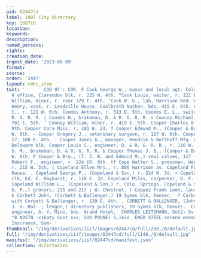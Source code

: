 ```yaml
---
pid: 02447cd
label: 1887 City Directory
key: 1887cd
location: 
keywords: 
description: 
named_persons: 
rights: 
creation_date: 
ingest_date: '2023-08-09'
format: 
source: 
order: '2447'
layout: cmhc_item
text: '       COO 97 : COR  F Cook George W., mayor and local agt. Colo. Midland Ry,
  4 office, Clarendon blk, r. 225 W. 4th. “Cook Louis, waiter, r. 121 W. 3d. ! Cook
  William, miner, r. rear 329 E. 4th. ‘Cook W. G., lab, Harrison Red. Wks. Cookey
  Henry, cook, r. Leadville House. Coolbroth Nathan, bds. 415 E. 6th. Cooley John
  C., r. 121 W. 6th. Coombs Anthony, r. 513 E. Sth. Coombs E. L., switchman. D. &,
  R. G. R. R. | Coombs H., brakeman, D. & R. G. R. R. s Cooney Michael, miner, r.
  701 E. 5th. ‘ Cooney William, miner, r. 419 E. 5th. Cooper Charles 8., r. 116 W.
  9th. Cooper Cora Miss, r. 101 W. 2d. f Cooper Edmund M., (Cooper & Bro.,) r. 117
  W. 6th. - Cooper Gregory J., veterinary surgeon, r. 117 W. 6th. Cooper Isaac, r.
  17, 108 E. 4th. - Cooper James G., manager, Hendrie & Bolthoff Mfg. Co., room 1,
  Delaware blk. Cooper Louis C., engineer, D. & R. G. R. R., r. 116 W. 9th. | Cooper
  S. M., brakeman, D. & R. G. R. R. b Cooper Thomas J. B., (Cooper & Bro.,) r. 117
  W. 6th. P Cooper & Bro., (T. J. B. and Edmund M.,) veal calves, 117 . 6th. + Coots
  Robert F., engineer, r. 224 EB. 8th. tf Cope Walter S., pressman, Herald Democrat,
  r. 215 W. 5th. | Copeland Ellen Mrs., r. 806 Harrison av. Copeland Fred., r. Leadville
  Hause. . Copeland George P., (Copeland & Son,) r. 324 W. 3d. » Copeland Marion,
  clk, Ed. E. Hayhurst, r. 118 E. 2d. Copeland Miles, carpenter, O. F. Drew & Co.
  Copeland William L., (Copeland & Son,) r. Colo. Springs. Copeland & Son, cw. L .and
  G. P.,) grocers, 215 and 217 ; W. Chestnut. | Coquoz Frank Leon, laundry, 108 Oak.
  k Corbett John, (Corbett & Ballenger,) 19 Symes blk, Denver.  ? Corbett Thomas B.,
  with Corbett & Ballenger, r. 139 E. 4th. , CORBETT & BALLENGER, (John Corbett and
  J. H. Bal- ; lenger,) directory publishers, 19 Symes blk, Denver.  Corbett Thomas,
  engineer, A. Y. Mine, bds. Grand Hotel.  CHARLES LEITZMANN, Sot2: Sv t26. "usr thon’     WHIHING
  "8 NOSTN -czkaty Soot sxx, SOO POUNE) S,)eid  ENED STEEL serene ezemaer* Bae, of
  Insurance, Som- '
thumbnail: "/img/derivatives/iiif/images/02447cd/full/250,/0/default.jpg"
full: "/img/derivatives/iiif/images/02447cd/full/1140,/0/default.jpg"
manifest: "/img/derivatives/iiif/02447cd/manifest.json"
collection: directories
---
```

